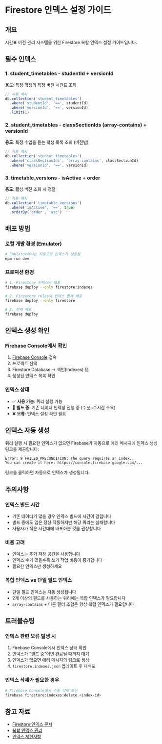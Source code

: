 # Firestore 인덱스 설정 가이드

## 개요

시간표 버전 관리 시스템을 위한 Firestore 복합 인덱스 설정 가이드입니다.

## 필수 인덱스

### 1. student_timetables - studentId + versionId
**용도**: 특정 학생의 특정 버전 시간표 조회
```typescript
// 사용 예시
db.collection('student_timetables')
  .where('studentId', '==', studentId)
  .where('versionId', '==', versionId)
  .limit(1)
```

### 2. student_timetables - classSectionIds (array-contains) + versionId
**용도**: 특정 수업을 듣는 학생 목록 조회 (버전별)
```typescript
// 사용 예시
db.collection('student_timetables')
  .where('classSectionIds', 'array-contains', classSectionId)
  .where('versionId', '==', versionId)
```

### 3. timetable_versions - isActive + order
**용도**: 활성 버전 조회 시 정렬
```typescript
// 사용 예시
db.collection('timetable_versions')
  .where('isActive', '==', true)
  .orderBy('order', 'asc')
```

## 배포 방법

### 로컬 개발 환경 (Emulator)
```bash
# Emulator에서는 자동으로 인덱스가 생성됨
npm run dev
```

### 프로덕션 환경
```bash
# 1. Firestore 인덱스만 배포
firebase deploy --only firestore:indexes

# 2. Firestore rules와 인덱스 함께 배포
firebase deploy --only firestore

# 3. 전체 배포
firebase deploy
```

## 인덱스 생성 확인

### Firebase Console에서 확인
1. [Firebase Console](https://console.firebase.google.com/) 접속
2. 프로젝트 선택
3. Firestore Database → 색인(Indexes) 탭
4. 생성된 인덱스 목록 확인

### 인덱스 상태
- ✅ **사용 가능**: 쿼리 실행 가능
- 🔄 **빌드 중**: 기존 데이터 인덱싱 진행 중 (수분~수시간 소요)
- ❌ **오류**: 인덱스 설정 확인 필요

## 인덱스 자동 생성

쿼리 실행 시 필요한 인덱스가 없으면 Firebase가 자동으로 에러 메시지에 인덱스 생성 링크를 제공합니다:

```
Error: 9 FAILED_PRECONDITION: The query requires an index.
You can create it here: https://console.firebase.google.com/...
```

링크를 클릭하면 자동으로 인덱스가 생성됩니다.

## 주의사항

### 인덱스 빌드 시간
- 기존 데이터가 많을 경우 인덱스 빌드에 시간이 걸립니다
- 빌드 중에도 앱은 정상 작동하지만 해당 쿼리는 실패합니다
- 사용자가 적은 시간대에 배포하는 것을 권장합니다

### 비용 고려
- 인덱스는 추가 저장 공간을 사용합니다
- 인덱스 수가 많을수록 쓰기 작업 비용이 증가합니다
- 필요한 인덱스만 생성하세요

### 복합 인덱스 vs 단일 필드 인덱스
- 단일 필드 인덱스는 자동 생성됩니다
- 2개 이상의 필드를 사용하는 쿼리에는 복합 인덱스가 필요합니다
- `array-contains` + 다른 필터 조합은 항상 복합 인덱스가 필요합니다

## 트러블슈팅

### 인덱스 관련 오류 발생 시
1. Firebase Console에서 인덱스 상태 확인
2. 인덱스가 "빌드 중"이면 완료될 때까지 대기
3. 인덱스가 없으면 에러 메시지의 링크로 생성
4. `firestore.indexes.json` 업데이트 후 재배포

### 인덱스 삭제가 필요한 경우
```bash
# Firebase Console에서 수동 삭제 또는
firebase firestore:indexes:delete <index-id>
```

## 참고 자료

- [Firestore 인덱스 문서](https://firebase.google.com/docs/firestore/query-data/indexing)
- [복합 인덱스 관리](https://firebase.google.com/docs/firestore/query-data/index-overview)
- [인덱스 제한사항](https://firebase.google.com/docs/firestore/quotas#indexes)
